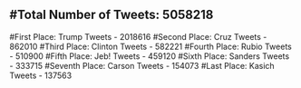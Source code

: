 #Total Number of Tweets: 5058218 
---
#First Place: Trump Tweets - 2018616
#Second Place: Cruz Tweets - 862010
#Third Place: Clinton Tweets - 582221
#Fourth Place: Rubio Tweets - 510900
#Fifth Place: Jeb! Tweets - 459120
#Sixth Place: Sanders Tweets - 333715
#Seventh Place: Carson Tweets - 154073
#Last Place: Kasich Tweets - 137563

